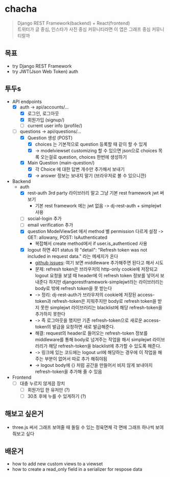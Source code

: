 # chacha
> Django REST Framework(backend) + React(frontend) <br>
트위터가 글 중심, 인스타가 사진 중심 커뮤니티라면 이 앱은 그래프 중심 커뮤니티랄까

## 목표
- try Django REST Framework
- try JWT(Json Web Token) auth

## 투두s
- API endpoints
    - [x] auth -> api/accounts/...
        - [x] 로그인, 로그아웃
        - [x] 회원가입 (signup/)
        - [ ] current user info (profile/)
    - [ ] questions -> api/questions/...
        - [x] Question 생성 (POST)
            - [x] choices 는 기본적으로 question 등록할 때 같이 할 수 있게 
            - [x] -> modelviewset customizing 할 수 있으면 json으로 choices 목록 오는걸로 question, choices 한번에 생성하기
        - [x] Main Question (main-question/)
            - [x] 각 Choice 에 대한 답변 개수만 추가해서 보내기
            - [x] -> answer 정보는 보내지 말기 (브라우저로 볼 수 있으니깐)
- Backend
    - auth
        - [x] rest-auth 3rd party 라이브러리 말고 그냥 기본 rest framework jwt 써보기
            - 기본 rest framework 에는 jwt 없음 -> dj-rest-auth + simplejwt 사용
        - [ ] social-login 추가
        - [ ] email verification 추가
        - [x] question ModelViewSet 에서 method 별 permission 다르게 설정 -> GET: allowany, POST: IsAuthenticated 
            - 복잡해서 create method에서 if user.is_authenticed 사용
        - [x] logout 하면 401 status 와 "detail": "Refresh token was not included in request data." 라는 메세지가 온다
            - [github issues](https://github.com/iMerica/dj-rest-auth/issues/96): 여기 보면 middleware 추가해주면 된다고 해서 시도
            - 문제: refresh token은 브라우저의 http-only cookie에 저장되고 logout 요청을 보낼 때 header에 이 refresh token 정보를 넣어서 보내준다 하지만 djangorestframework-simplejwt라는 라이브러리는 body로 밖에 refresh token을 못 받는다
            - -> 정리: dj-rest-auth가 브라우저의 cookie에 저장된 access-token과 refresh-token은 지워주지만 body로 refresh token을 받지 못한 simplejwt 라이브러리는 blacklist에 해당 refresh-token을 추가하지 못한다
            - -> 즉 로그아웃을 했지만 기존 refresh-token으로 새로운 access-token의 발급을 요청하면 새로 발급해준다.
            - 해결: request의 header로 들어오는 refresh-token 정보를 middleware를 통해 body로 넘겨주는 작업을 해서 simplejwt 라이브러리가 해당 refresh-token을 blacklist에 추가할 수 있도록 해준다.
            - -> 링크에 있는 코드에는 logout url에 해당하는 경우에 이 작업을 해주는 부분이 없어서 따로 추가 해줘야됨 
            - -> logout body에 {} 처럼 공간을 만들어서 비지 않게 보내야지 refresh-token을 추가해 줄 수 있음
- Frontend
    - [ ] 대충 누르지 않게끔 장치
        - [ ] 회원가입 한 유저만 (?)
        - [ ] 30초 후에 누를 수 있게하기 (?)

## 해보고 싶은거
- three.js 써서 그래프 보여줄 때 돌릴 수 있는 정육면체 각 면에 그래프 하나씩 보여줘보고 싶다

## 배운거
- how to add new custom views to a viewset
- how to create a read_only field in a serializer for respose data